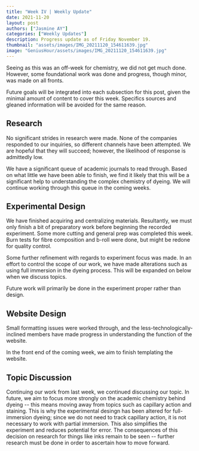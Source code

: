 ```yaml
---
title: "Week IV | Weekly Update"
date: 2021-11-20
layout: post
authors: ["Jasmine AY"]
categories: ["Weekly Updates"]
description: Progress update as of Friday November 19.
thumbnail: "assets/images/IMG_20211120_154611639.jpg"
image: "GeniusHour/assets/images/IMG_20211120_154611639.jpg"
---
```


Seeing as this was an off-week for chemistry, we did not get much done. However, some foundational work was done and progress, though minor, was made on all fronts.

Future goals will be integrated into each subsection for this post, given the minimal amount of content to cover this week. Specifics sources and gleaned information will be avoided for the same reason.

## Research

No significant strides in research were made. None of the companies responded to our inquiries, so different channels have been attempted. We are hopeful that they will succeed; however, the likelihood of response is admittedly low.

We have a significant queue of academic journals to read through. Based on what little we have been able to finish, we find it likely that this will be a significant help to understanding the complex chemistry of dyeing. We will continue working through this queue in the coming weeks.

## Experimental Design

We have finished acquiring and centralizing materials. Resultantly, we must only finish a bit of preparatory work before beginning the recorded experiment. Some more cutting and general prep was completed this week. Burn tests for fibre composition and b-roll were done, but might be redone for quality control.

Some further refinement with regards to experiment focus was made. In an effort to control the scope of our work, we have made alterations such as using full immersion in the dyeing process. This will be expanded on below when we discuss topics.

Future work will primarily be done in the experiment proper rather than design.

## Website Design

Small formatting issues were worked through, and the less-technologically-inclined members have made progress in understanding the function of the website.

In the front end of the coming week, we aim to finish templating the website.

## Topic Discussion

Continuing our work from last week, we continued discussing our topic. In future, we aim to focus more strongly on the academic chemistry behind dyeing -- this means moving away from topics such as capillary action and staining. This is why the experimental desingn has been altered for full-immersion dyeing; since we do not need to track capillary action, it is not necessary to work with partial immersion. This also simplifies the experiment and reduces potential for error. The consequences of this decision on research for things like inks remain to be seen -- further research must be done in order to ascertain how to move forward.
